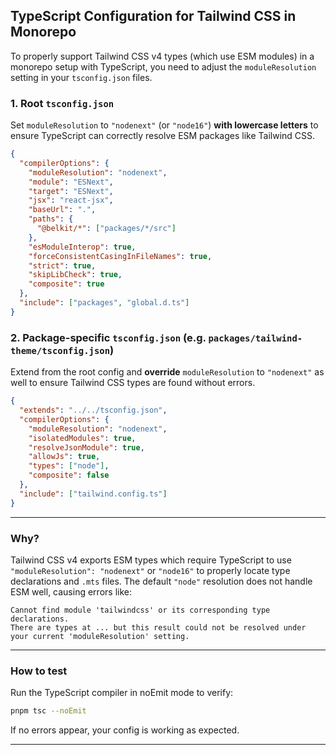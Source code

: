
## TypeScript Configuration for Tailwind CSS in Monorepo

To properly support Tailwind CSS v4 types (which use ESM modules) in a monorepo setup with TypeScript, you need to adjust the `moduleResolution` setting in your `tsconfig.json` files.

### 1. Root `tsconfig.json`

Set `moduleResolution` to `"nodenext"` (or `"node16"`) **with lowercase letters** to ensure TypeScript can correctly resolve ESM packages like Tailwind CSS.

```json
{
  "compilerOptions": {
    "moduleResolution": "nodenext",
    "module": "ESNext",
    "target": "ESNext",
    "jsx": "react-jsx",
    "baseUrl": ".",
    "paths": {
      "@belkit/*": ["packages/*/src"]
    },
    "esModuleInterop": true,
    "forceConsistentCasingInFileNames": true,
    "strict": true,
    "skipLibCheck": true,
    "composite": true
  },
  "include": ["packages", "global.d.ts"]
}
````

### 2. Package-specific `tsconfig.json` (e.g. `packages/tailwind-theme/tsconfig.json`)

Extend from the root config and **override** `moduleResolution` to `"nodenext"` as well to ensure Tailwind CSS types are found without errors.

```json
{
  "extends": "../../tsconfig.json",
  "compilerOptions": {
    "moduleResolution": "nodenext",
    "isolatedModules": true,
    "resolveJsonModule": true,
    "allowJs": true,
    "types": ["node"],
    "composite": false
  },
  "include": ["tailwind.config.ts"]
}
```

---

### Why?

Tailwind CSS v4 exports ESM types which require TypeScript to use `"moduleResolution": "nodenext"` or `"node16"` to properly locate type declarations and `.mts` files. The default `"node"` resolution does not handle ESM well, causing errors like:

```
Cannot find module 'tailwindcss' or its corresponding type declarations.
There are types at ... but this result could not be resolved under your current 'moduleResolution' setting.
```

---

### How to test

Run the TypeScript compiler in noEmit mode to verify:

```bash
pnpm tsc --noEmit
```

If no errors appear, your config is working as expected.

---

